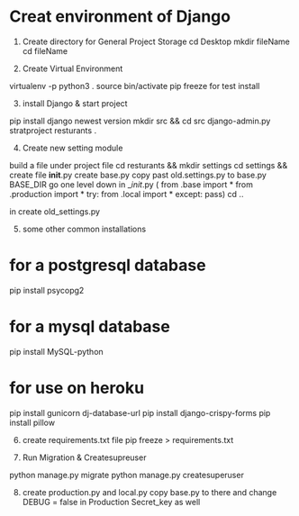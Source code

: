 # Creat environment of Django

1. Create directory for General Project Storage
cd Desktop
mkdir fileName
cd fileName

2. Create Virtual Environment

virtualenv -p python3 .
source bin/activate
pip freeze               for test install

3. install Django & start project

pip install django       newest version
mkdir src && cd src
django-admin.py stratproject resturants .

4. Create new setting module

build a file under project file 
cd resturants && mkdir settings
cd settings && create file __init__.py create base.py
copy past old.settings.py to base.py
BASE_DIR  go one level down
in __init_.py ( from .base import *
                from .production import *
             try:
                from .local import *
             except:
                pass)
cd ..

in 
create old_settings.py

5. some other common installations

# for a postgresql database
pip install psycopg2
# for a mysql database
pip install MySQL-python
# for use on heroku
pip install gunicorn dj-database-url
pip install django-crispy-forms
pip install pillow

6. create requirements.txt file
pip freeze > requirements.txt

7. Run Migration & Createsupreuser

python manage.py migrate
python manage.py createsuperuser

8. create production.py and local.py copy base.py to there and change DEBUG = false in Production Secret_key as well
